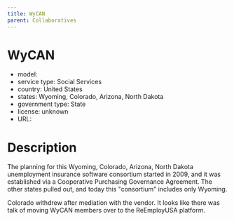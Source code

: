 ```yaml
---
title: WyCAN
parent: Collaboratives
---
```


# WyCAN

- model: 
- service type: Social Services
- country: United States
- states: Wyoming, Colorado, Arizona, North Dakota
- government type: State
- license: unknown
- URL:

# Description
The planning for this Wyoming, Colorado, Arizona, North Dakota unemployment insurance software consortium started in 2009, and it was established via a Cooperative Purchasing Governance Agreement. The other states pulled out, and today this "consortium" includes only Wyoming.

Colorado withdrew after mediation with the vendor. It looks like there was talk of moving WyCAN members over to the ReEmployUSA platform.
